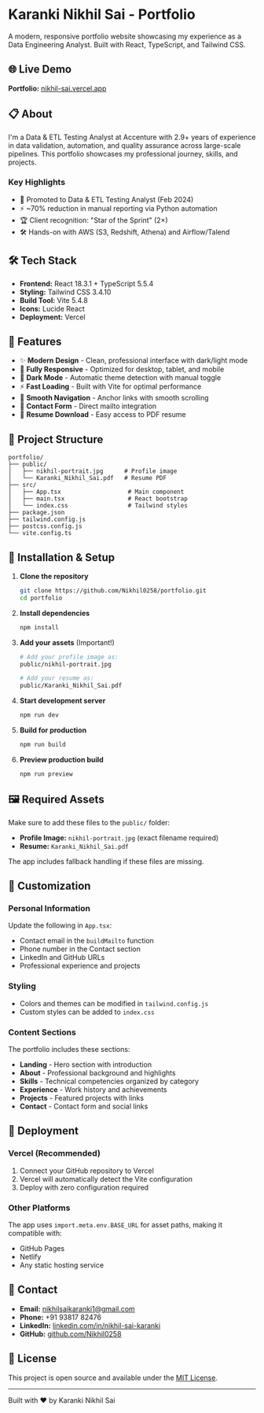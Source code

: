 # Karanki Nikhil Sai - Portfolio

A modern, responsive portfolio website showcasing my experience as a Data Engineering Analyst. Built with React, TypeScript, and Tailwind CSS.

## 🌐 Live Demo

**Portfolio:** [nikhil-sai.vercel.app](https://nikhil-sai.vercel.app/)

## 📋 About

I'm a Data & ETL Testing Analyst at Accenture with 2.9+ years of experience in data validation, automation, and quality assurance across large-scale pipelines. This portfolio showcases my professional journey, skills, and projects.

### Key Highlights
- 🚀 Promoted to Data & ETL Testing Analyst (Feb 2024)
- ⚡ ~70% reduction in manual reporting via Python automation
- 🏆 Client recognition: "Star of the Sprint" (2×)
- 🛠️ Hands-on with AWS (S3, Redshift, Athena) and Airflow/Talend

## 🛠️ Tech Stack

- **Frontend:** React 18.3.1 + TypeScript 5.5.4
- **Styling:** Tailwind CSS 3.4.10
- **Build Tool:** Vite 5.4.8
- **Icons:** Lucide React
- **Deployment:** Vercel

## 🚀 Features

- ✨ **Modern Design** - Clean, professional interface with dark/light mode
- 📱 **Fully Responsive** - Optimized for desktop, tablet, and mobile
- 🌙 **Dark Mode** - Automatic theme detection with manual toggle
- ⚡ **Fast Loading** - Built with Vite for optimal performance
- 🔗 **Smooth Navigation** - Anchor links with smooth scrolling
- 📧 **Contact Form** - Direct mailto integration
- 📄 **Resume Download** - Easy access to PDF resume

## 📁 Project Structure

```
portfolio/
├── public/
│   ├── nikhil-portrait.jpg      # Profile image
│   └── Karanki_Nikhil_Sai.pdf   # Resume PDF
├── src/
│   ├── App.tsx                   # Main component
│   ├── main.tsx                  # React bootstrap
│   └── index.css                 # Tailwind styles
├── package.json
├── tailwind.config.js
├── postcss.config.js
└── vite.config.ts
```

## 🔧 Installation & Setup

1. **Clone the repository**
   ```bash
   git clone https://github.com/Nikhil0258/portfolio.git
   cd portfolio
   ```

2. **Install dependencies**
   ```bash
   npm install
   ```

3. **Add your assets** (Important!)
   ```bash
   # Add your profile image as:
   public/nikhil-portrait.jpg
   
   # Add your resume as:
   public/Karanki_Nikhil_Sai.pdf
   ```

4. **Start development server**
   ```bash
   npm run dev
   ```

5. **Build for production**
   ```bash
   npm run build
   ```

6. **Preview production build**
   ```bash
   npm run preview
   ```

## 🖼️ Required Assets

Make sure to add these files to the `public/` folder:

- **Profile Image:** `nikhil-portrait.jpg` (exact filename required)
- **Resume:** `Karanki_Nikhil_Sai.pdf`

The app includes fallback handling if these files are missing.

## 📝 Customization

### Personal Information
Update the following in `App.tsx`:
- Contact email in the `buildMailto` function
- Phone number in the Contact section
- LinkedIn and GitHub URLs
- Professional experience and projects

### Styling
- Colors and themes can be modified in `tailwind.config.js`
- Custom styles can be added to `index.css`

### Content Sections
The portfolio includes these sections:
- **Landing** - Hero section with introduction
- **About** - Professional background and highlights
- **Skills** - Technical competencies organized by category
- **Experience** - Work history and achievements
- **Projects** - Featured projects with links
- **Contact** - Contact form and social links

## 🚀 Deployment

### Vercel (Recommended)
1. Connect your GitHub repository to Vercel
2. Vercel will automatically detect the Vite configuration
3. Deploy with zero configuration required

### Other Platforms
The app uses `import.meta.env.BASE_URL` for asset paths, making it compatible with:
- GitHub Pages
- Netlify
- Any static hosting service

## 📧 Contact

- **Email:** nikhilsaikaranki1@gmail.com
- **Phone:** +91 93817 82476
- **LinkedIn:** [linkedin.com/in/nikhil-sai-karanki](https://linkedin.com/in/nikhil-sai-karanki)
- **GitHub:** [github.com/Nikhil0258](https://github.com/Nikhil0258)

## 📄 License

This project is open source and available under the [MIT License](LICENSE).

---

Built with ❤️ by Karanki Nikhil Sai
